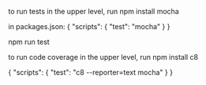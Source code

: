 to run tests in the upper level, run npm install mocha

in packages.json:
{
  "scripts": {
    "test": "mocha"
  }
}


npm run test

to run code coverage in the upper level, run npm install c8

{
  "scripts": {
    "test": "c8 --reporter=text mocha"
  }
}





